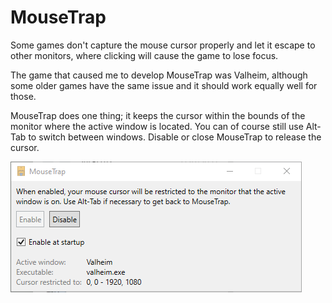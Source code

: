 # MouseTrap

Some games don't capture the mouse cursor properly and let it escape to other monitors, where clicking will cause the game to lose focus.

The game that caused me to develop MouseTrap was Valheim, although some older games have the same issue and it should work equally well for those.

MouseTrap does one thing; it keeps the cursor within the bounds of the monitor where the active window is located. You can of course still use Alt-Tab to switch between windows. Disable or close MouseTrap to release the cursor.

![Screenshot](Screenshot.png)